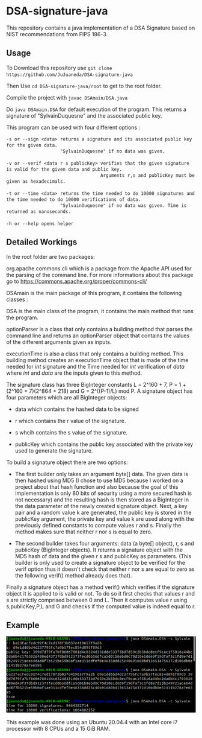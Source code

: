 DSA-signature-java
==================

This repository contains a java implementation of a DSA Signature based on NIST recommendations from FIPS 186-3.

Usage
-----

To Download this repository use   `git clone https://github.com/JuJuaneda/DSA-signature-java`

Then Use `cd DSA-signature-java/root` to get to the root folder.

Compile the project with `javac DSAmain/DSA.java`

Do `java DSAmain.DSA` for default execution of the program. This returns a signature of "SylvainDuquesne" and the associated public key.

This program can be used with four different options : 

    -s or --sign <data> returns a signature and its associated public key for the given data. 
                        "SylvainDuquesne" if no data was given. 
  
    -v or --verif <data r s publicKey> verifies that the given signature is valid for the given data and public key. 
                                       Arguments r,s and publicKey must be given as hexadecimals.
  
    -t or --time <data> returns the time needed to do 10000 signatures and the time needed to do 10000 verifications of data. 
                        "SylvainDuquesne" if no data was given. Time is returned as nanoseconds.
  
    -h or --help opens helper  


Detailed Workings
-----------------

In the root folder are two packages:

org.apache.commons.cli which is a package from the Apache API used for the parsing of the command line. For more informations about this package go to https://commons.apache.org/proper/commons-cli/

DSAmain is the main package of this program, it contains the following classes :

DSA is the main class of the program, it contains the main method that runs the program.

optionParser is a class that only contains a building method that parses the command line and returns an optionParser object that contains the values of the different arguments given as inputs.

executionTime is also a class that only contains a building method. This building method creates an executionTime object that is made of the time needed for _int_ signature and the Time needed for _int_ verification of _data_ where _int_ and _data_ are the inputs given to this method.

The signature class has three BigInteger constants L = 2^160 + 7, P = 1 + (2^160 + 7)(2^864 + 218) and G = 2^((P-1)/L) mod P. A signature object has four parameters which are all BigInteger objects:  
  
  * data which contains the hashed data to be signed

  * r which contains the r value of the signature.

  * s whcih contains the s value of the signature.

  * publicKey which contains the public key associated with the private key used to generate the signature.

To build a signature object there are two options:

  * The first builder only takes an argument byte[] data. The given data is then hashed using MD5 (I chose to use MD5 because I worked on a project about that hash function and also because the goal of this implementation is only 80 bits of security using a more secured hash is not necessary) and the resulting hash is then stored as a BigInteger in the data parameter of the newly created signature object. Next, a key pair and a random value k are generated, the public key is stored in the publicKey argument, the private key and value k are used along with the previously defined constants to compute values r and s. Finally the method makes sure that neither r nor s is equal to zero.

  * The second builder takes four arguments: data (a byte[] object), r, s and publicKey (BigInteger objects). It returns a signature object with the MD5 hash of data and the given r s and publicKey as parameters. (This builder is only used to create a signature object to be verified for the verif option thus it doesn't check that neither r nor s are equal to zero as the following verif() method already does that).

Finally a signature object has a method verif() which verifies if the signature object it is applied to is valid or not. To do so it first checks that values r and s are strictly comprised between 0 and L. Then it computes value r using s,publicKey,P,L and G and checks if the computed value is indeed equal to r.

Example
-------

<p><img alt="Image" title="Example" src="ExampleDSA.png" /></p>

This example was done using an Ubuntu 20.04.4 with an Intel core i7 processor with 8 CPUs and a 15 GiB RAM.
